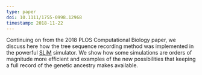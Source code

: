 ```yaml
---
type: paper
doi: 10.1111/1755-0998.12968
timestamp: 2018-11-22
---
```

Continuing on from the 2018 PLOS Computational Biology paper,
we discuss here how the tree
sequence recording method was implemented in the powerful
[SLiM](https://messerlab.org/slim/) simulator. We
show how some simulations are orders of magnitude more efficient
and examples of the new possibilities that keeping a full
record of the genetic ancestry makes available.
